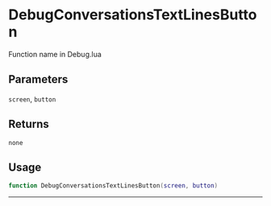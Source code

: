 # DebugConversationsTextLinesButton
Function name in Debug.lua
## Parameters
`screen`, `button`
## Returns
`none`
## Usage
```lua
function DebugConversationsTextLinesButton(screen, button)
```
---
